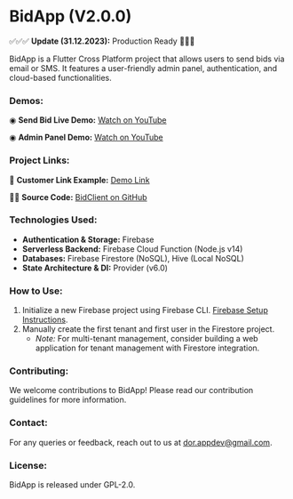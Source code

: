 # BidApp (V2.0.0)

✅✅✅ **Update (31.12.2023):** Production Ready 🚀🚀🚀

BidApp is a Flutter Cross Platform project that allows users to send bids via email or SMS. It features a user-friendly admin panel, authentication, and cloud-based functionalities.

### Demos:
◉ **Send Bid Live Demo:** [Watch on YouTube](https://www.youtube.com/watch?v=jr72KhqlIyM)

◉ **Admin Panel Demo:** [Watch on YouTube](https://www.youtube.com/watch?v=0zgNTF5M7XM)

### Project Links:
📱 **Customer Link Example:** [Demo Link](https://lproject-a1460.web.app/?tenant=XMqoQLgYxIi1u9Bfwh6U&bid=W4YF7XTn2ar9oqBROf2a&creator=lhDqqZZPHMUExcOa5YfQCEtg70p2)

🧑‍💻 **Source Code:** [BidClient on GitHub](https://github.com/DorDorel/bid-client)

### Technologies Used:
- **Authentication & Storage:** Firebase
- **Serverless Backend:** Firebase Cloud Function (Node.js v14)
- **Databases:** Firebase Firestore (NoSQL), Hive (Local NoSQL)
- **State Architecture & DI:** Provider (v6.0)

### How to Use:
1. Initialize a new Firebase project using Firebase CLI. [Firebase Setup Instructions](https://firebase.google.com/docs/flutter/setup?platform=ios).
2. Manually create the first tenant and first user in the Firestore project.
   - *Note:* For multi-tenant management, consider building a web application for tenant management with Firestore integration.

### Contributing:
We welcome contributions to BidApp! Please read our contribution guidelines for more information.

### Contact:
For any queries or feedback, reach out to us at dor.appdev@gmail.com.

### License:
BidApp is released under GPL-2.0.
